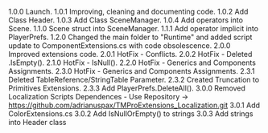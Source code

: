 1.0.0 Launch.
1.0.1 Improving, cleaning and documenting code.
1.0.2 Add Class Header.
1.0.3 Add Class SceneManager.
1.0.4 Add operators into Scene.
1.1.0 Scene struct into SceneManager.
1.1.1 Add operator implicit into PlayerPrefs.
1.2.0 Changed the main folder to "Runtime" and added script update to ComponentExtensions.cs with code obsolescence.
2.0.0 Improved extensions code.
2.0.1 HotFix - Conflicts.
2.0.2 HotFix - Deleted .IsEmpty().
2.1.0 HotFix - IsNull<T>().
2.2.0 HotFix - Generics and Components Assignments.
2.3.0 HotFix - Generics and Components Assignments.
2.3.1 Deleted TableReference/StringTable Parameter.
2.3.2 Created Truncation to Primitives Extensions.
2.3.3 Add PlayerPrefs.DeleteAll().
3.0.0 Removed Localization Scripts Dependences - Use Repository -> https://github.com/adrianuspax/TMProExtensions_Localization.git
3.0.1 Add ColorExtensions.cs
3.0.2 Add IsNullOrEmpty() to strings
3.0.3 Add strings into Header class